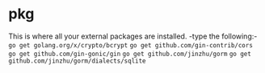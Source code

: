 # pkg

This is where all your external packages are installed.
-type the following:-
 `go get golang.org/x/crypto/bcrypt`
 `go get github.com/gin-contrib/cors`  
  `go get github.com/gin-gonic/gin`
  `go get github.com/jinzhu/gorm`
  `go get github.com/jinzhu/gorm/dialects/sqlite`  
